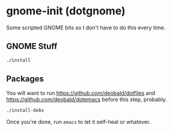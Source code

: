 # gnome-init (dotgnome)

Some scripted GNOME bits so I don't have to do this every time.

## GNOME Stuff

```sh
./install
```

## Packages

You will want to run https://github.com/deobald/dotfiles and
https://github.com/deobald/dotemacs before this step, probably.

```sh
./install-debs
```

Once you're done, run `emacs` to let it self-heal or whatever.
